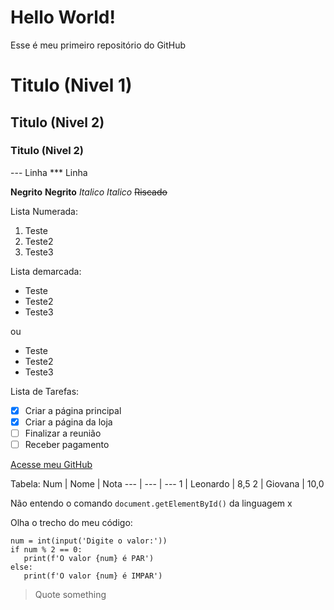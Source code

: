 # Hello World!
 Esse é meu primeiro repositório do GitHub

 # Titulo (Nivel 1)
 ## Titulo (Nivel 2)
 ### Titulo (Nivel 2)

 --- Linha
 *** Linha

 **Negrito**
 __Negrito__
 *Italico*
 _Italico_
 ~~Riscado~~

 Lista Numerada:
 1. Teste
 4. Teste2
 9. Teste3

 Lista demarcada:

 * Teste
 * Teste2
 * Teste3

 ou
 
 - Teste
 - Teste2
 - Teste3

 Lista de Tarefas:
 - [X] Criar a página principal
 - [X] Criar a página da loja
 - [ ] Finalizar a reunião
 - [ ] Receber pagamento

 [Acesse meu GitHub](https://github.com/LeoVespe)

 Tabela:
 Num | Nome | Nota
 --- | --- | ---
 1 | Leonardo | 8,5
 2 | Giovana | 10,0

 Não entendo o comando `document.getElementById()` da linguagem x

 Olha o trecho do meu código:
 ```
num = int(input('Digite o valor:'))
if num % 2 == 0:
    print(f'O valor {num} é PAR')
else:
    print(f'O valor {num} é IMPAR')
 ```
>Quote something